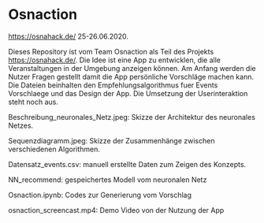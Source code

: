# Osnaction
https://osnahack.de/ 25-26.06.2020.

Dieses Repository ist vom Team Osnaction als Teil des Projekts https://osnahack.de/. 
Die Idee ist eine App zu entwicklen, die alle Veranstaltungen in der Umgebung anzeigen können. Am Anfang werden die Nutzer Fragen gestellt damit die App persönliche Vorschläge machen kann.
Die Dateien beinhalten den Empfehlungsalgorithmus fuer Events Vorschlaege und das Design der App. Die Umsetzung der Userinteraktion steht noch aus.

Beschreibung_neuronales_Netz.jpeg: Skizze der Architektur des neuronales Netzes.

Sequenzdiagramm.jpeg: Skizze der Zusammenhänge zwischen verschiedenen Algorithmen.

Datensatz_events.csv: manuell erstellte Daten zum Zeigen des Konzepts.

NN_recommend: gespeichertes Modell vom neuronalen Netz

Osnaction.ipynb: Codes zur Generierung vom Vorschlag

osnaction_screencast.mp4: Demo Video von der Nutzung der App
